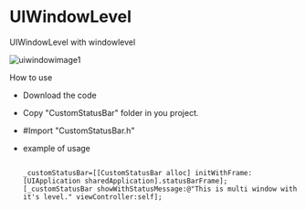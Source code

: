 UIWindowLevel
=============

UIWindowLevel with windowlevel

![uiwindowimage1](https://cloud.githubusercontent.com/assets/7766727/3310551/36dd9712-f6b6-11e3-9571-f794b806e68b.png)

How to use
- Download the code
- Copy "CustomStatusBar" folder in you project.
- #Import "CustomStatusBar.h"
- example of usage
  
  <code>
  _customStatusBar=[[CustomStatusBar alloc] initWithFrame:[UIApplication sharedApplication].statusBarFrame];
  [_customStatusBar showWithStatusMessage:@"This is multi window with it's level." viewController:self];
  </code>
